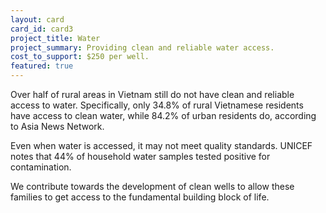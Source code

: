 ```yaml
---
layout: card
card_id: card3
project_title: Water
project_summary: Providing clean and reliable water access.
cost_to_support: $250 per well.
featured: true
---
```

<p>Over half of rural areas in Vietnam still do not have clean and reliable access to water. Specifically, only 34.8% of rural Vietnamese residents have access to clean water, while 84.2% of urban residents do, according to Asia News Network.</p> 

<p>Even when water is accessed, it may not meet quality standards. UNICEF notes that 44% of household water samples tested positive for contamination.</p>

<p>We contribute towards the development of clean wells to allow these families to get access to the fundamental building block of life.</p>
